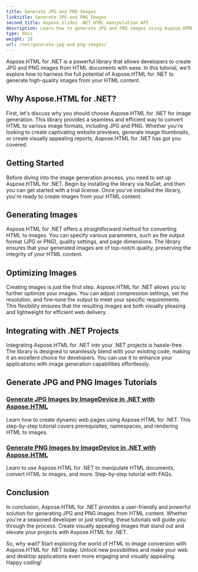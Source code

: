 ```yaml
---
title: Generate JPG and PNG Images
linktitle: Generate JPG and PNG Images
second_title: Aspose.Slides .NET HTML manipulation API
description: Learn how to generate JPG and PNG images using Aspose.HTML for .NET with our tutorials. Create stunning graphics effortlessly.
type: docs
weight: 28
url: /net/generate-jpg-and-png-images/
---
```

 
Aspose.HTML for .NET is a powerful library that allows developers to create JPG and PNG images from HTML documents with ease. In this tutorial, we'll explore how to harness the full potential of Aspose.HTML for .NET to generate high-quality images from your HTML content.

## Why Aspose.HTML for .NET?

First, let's discuss why you should choose Aspose.HTML for .NET for image generation. This library provides a seamless and efficient way to convert HTML to various image formats, including JPG and PNG. Whether you're looking to create captivating website previews, generate image thumbnails, or create visually appealing reports, Aspose.HTML for .NET has got you covered.

## Getting Started

Before diving into the image generation process, you need to set up Aspose.HTML for .NET. Begin by installing the library via NuGet, and then you can get started with a trial license. Once you've installed the library, you're ready to create images from your HTML content.

## Generating Images

Aspose.HTML for .NET offers a straightforward method for converting HTML to images. You can specify various parameters, such as the output format (JPG or PNG), quality settings, and page dimensions. The library ensures that your generated images are of top-notch quality, preserving the integrity of your HTML content.

## Optimizing Images

Creating images is just the first step. Aspose.HTML for .NET allows you to further optimize your images. You can adjust compression settings, set the resolution, and fine-tune the output to meet your specific requirements. This flexibility ensures that the resulting images are both visually pleasing and lightweight for efficient web delivery.

## Integrating with .NET Projects

Integrating Aspose.HTML for .NET into your .NET projects is hassle-free. The library is designed to seamlessly blend with your existing code, making it an excellent choice for developers. You can use it to enhance your applications with image generation capabilities effortlessly.

## Generate JPG and PNG Images Tutorials
### [Generate JPG Images by ImageDevice in .NET with Aspose.HTML](./generate-jpg-images-by-imagedevice-dotnet-aspose-html/)
Learn how to create dynamic web pages using Aspose.HTML for .NET. This step-by-step tutorial covers prerequisites, namespaces, and rendering HTML to images.
### [Generate PNG Images by ImageDevice in .NET with Aspose.HTML](./generate-png-images-by-imagedevice-dotnet-aspose-html/)
Learn to use Aspose.HTML for .NET to manipulate HTML documents, convert HTML to images, and more. Step-by-step tutorial with FAQs.

## Conclusion

In conclusion, Aspose.HTML for .NET provides a user-friendly and powerful solution for generating JPG and PNG images from HTML content. Whether you're a seasoned developer or just starting, these tutorials will guide you through the process. Create visually appealing images that stand out and elevate your projects with Aspose.HTML for .NET.

So, why wait? Start exploring the world of HTML to image conversion with Aspose.HTML for .NET today. Unlock new possibilities and make your web and desktop applications even more engaging and visually appealing. Happy coding!